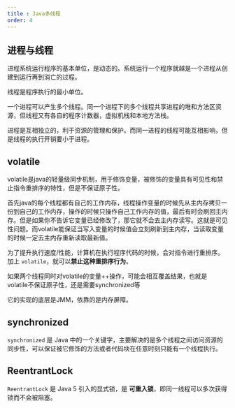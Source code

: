 ```yaml
---
title : Java多线程
order: 4
---
```


## 进程与线程

进程系统运行程序的基本单位，是动态的。系统运行一个程序就越是一个进程从创建到运行再到消亡的过程。

线程是程序执行的最小单位。

一个进程可以产生多个线程。同一个进程下的多个线程共享进程的堆和方法区资源，但线程又有各自的程序计数器，虚拟机栈和本地方法栈。

进程是互相独立的，利于资源的管理和保护。而同一进程的线程可能互相影响，但是线程的执行开销要小于进程。

## volatile

volatile是java的轻量级同步机制，用于修饰变量，被修饰的变量具有可见性和禁止指令重排序的特性，但是不保证原子性。

首先java的每个线程都有自己的工作内存，线程操作变量的时候先从主内存拷贝一份到自己的工作内存，操作的时候只操作自己工作内存的值，最后有时会刷回主内存。但是如果你不告诉它变量已经修改了，那它就不会去主内存读写。这就是可见性问题。而volatile能保证当写入变量的时候值会立刻刷新到主内存，当读取变量的时候一定去主内存重新读取最新值。

为了提升执行速度/性能，计算机在执行程序代码的时候，会对指令进行重排序。加上 `volatile`，就可以**禁止这种重排序行为**。

如果两个线程同时对volatile的变量++操作，可能会相互覆盖结果，也就是volatile不保证原子性，还是需要synchronized等

它的实现的底层是JMM，依靠的是内存屏障。

## synchronized

`synchronized` 是 Java 中的一个关键字，主要解决的是多个线程之间访问资源的同步性，可以保证被它修饰的方法或者代码块在任意时刻只能有一个线程执行。

## ReentrantLock

`ReentrantLock` 是 Java 5 引入的显式锁，是 **可重入锁**，即同一线程可以多次获得锁而不会被阻塞。
